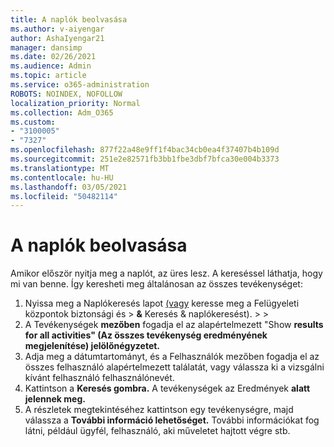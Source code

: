 ```yaml
---
title: A naplók beolvasása
ms.author: v-aiyengar
author: AshaIyengar21
manager: dansimp
ms.date: 02/26/2021
ms.audience: Admin
ms.topic: article
ms.service: o365-administration
ROBOTS: NOINDEX, NOFOLLOW
localization_priority: Normal
ms.collection: Adm_O365
ms.custom:
- "3100005"
- "7327"
ms.openlocfilehash: 877f22a48e9ff1f4bac34cb0ea4f37407b4b109d
ms.sourcegitcommit: 251e2e82571fb3bb1fbe3dbf7bfca30e004b3373
ms.translationtype: MT
ms.contentlocale: hu-HU
ms.lasthandoff: 03/05/2021
ms.locfileid: "50482114"
---
```

# <a name="retrieve-the-audit-logs"></a>A naplók beolvasása

Amikor először nyitja meg a naplót, az üres lesz. A kereséssel láthatja, hogy mi van benne. Így keresheti meg általánosan az összes tevékenységet:

1. Nyissa meg a Naplókeresés lapot [(vagy](https://protection.office.com/#/unifiedauditlog) keresse meg a Felügyeleti központok biztonsági és   >  **&** Keresés & naplókeresést).  >    >  
1. A Tevékenységek **mezőben** fogadja el az alapértelmezett "Show **results for all activities" (Az összes tevékenység eredményének megjelenítése) jelölőnégyzetet.**
1. Adja meg a dátumtartományt, és a Felhasználók mezőben fogadja el az összes felhasználó alapértelmezett találatát, vagy válassza ki a vizsgálni kívánt felhasználó felhasználónevét. 
1. Kattintson a **Keresés gombra.** A tevékenységek az Eredmények **alatt jelennek meg.**
1. A részletek megtekintéséhez kattintson egy tevékenységre, majd válassza a **További információ lehetőséget.** További információkat fog látni, például ügyfél, felhasználó, aki műveletet hajtott végre stb.

